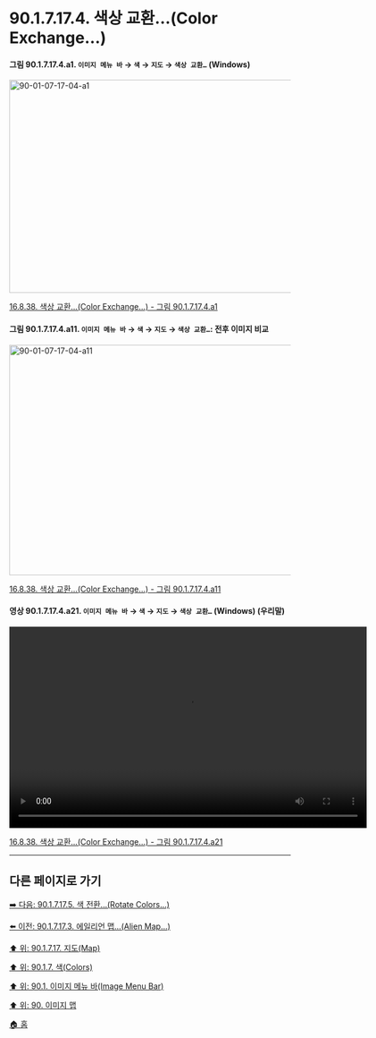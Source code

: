 # 90.1.7.17.4. 색상 교환…(Color Exchange…)

<a id="90-01-07-17-04-a1"></a>

#### 그림 90.1.7.17.4.a1. `이미지 메뉴 바` → `색` → `지도` → `색상 교환…` (Windows)
<img width="511" height="381" alt="90-01-07-17-04-a1" src="https://github.com/user-attachments/assets/f6a9830a-0aa3-4938-9934-e2458f358e64" />

[16.8.38. 색상 교환…(Color Exchange…) - 그림 90.1.7.17.4.a1](./16-08-38-00-color-exchange.md#90-01-07-17-04-a1)

<a id="90-01-07-17-04-a11"></a>

#### 그림 90.1.7.17.4.a11. `이미지 메뉴 바` → `색` → `지도` → `색상 교환…`: 전후 이미지 비교
<img width="624" height="412" alt="90-01-07-17-04-a11" src="https://github.com/user-attachments/assets/c108115c-56a9-469e-a503-e7381e03d646" />

[16.8.38. 색상 교환…(Color Exchange…) - 그림 90.1.7.17.4.a11](./16-08-38-00-color-exchange.md#90-01-07-17-04-a11)

<a id="90-01-07-17-04-a21"></a>

#### 영상 90.1.7.17.4.a21. `이미지 메뉴 바` → `색` → `지도` → `색상 교환…` (Windows) (우리말)
<video controls="controls" width="640" height="360" src="https://github.com/user-attachments/assets/1fc0e4c9-ec99-4b2d-8961-c72d63ede672"></video>

[16.8.38. 색상 교환…(Color Exchange…) - 그림 90.1.7.17.4.a21](./16-08-38-00-color-exchange.md#90-01-07-17-04-a21)

***

## 다른 페이지로 가기

[➡️ 다음: 90.1.7.17.5. 색 전환…(Rotate Colors…)](./90-01-07-17-05-rotate_colors.md)

[⬅️ 이전: 90.1.7.17.3. 에일리언 맵…(Alien Map…)](./90-01-07-17-03-alien_map.md)

[⬆️ 위: 90.1.7.17. 지도(Map)](./90-01-07-17-00-map.md)

[⬆️ 위: 90.1.7. 색(Colors)](./90-01-07-00-colors.md)

[⬆️ 위: 90.1. 이미지 메뉴 바(Image Menu Bar)](./90-01-00-image-menu-bar.md)

[⬆️ 위: 90. 이미지 맵](./90-00-image-map.md)

[🏠 홈](./00-home.md)

